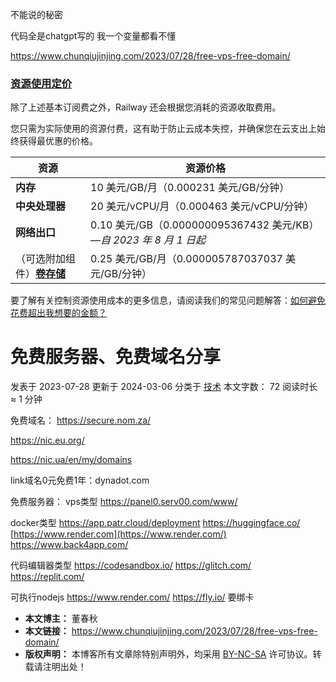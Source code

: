 不能说的秘密

代码全是chatgpt写的 我一个变量都看不懂

https://www.chunqiujinjing.com/2023/07/28/free-vps-free-domain/



### [资源使用定价](https://docs.railway.app/reference/pricing/plans#resource-usage-pricing)

除了上述基本订阅费之外，Railway 还会根据您消耗的资源收取费用。

您只需为实际使用的资源付费，这有助于防止云成本失控，并确保您在云支出上始终获得最优惠的价格。

| 资源                                                         | 资源价格                                                     |
| ------------------------------------------------------------ | ------------------------------------------------------------ |
| **内存**                                                     | 10 美元/GB/月（0.000231 美元/GB/分钟）                       |
| **中央处理器**                                               | 20 美元/vCPU/月（0.000463 美元/vCPU/分钟）                   |
| **网络出口**                                                 | 0.10 美元/GB（0.000000095367432 美元/KB）—*自 2023 年 8 月 1 日起* |
| （可选附加组件）[**卷存储**](https://docs.railway.app/reference/volumes) | 0.25 美元/GB/月（0.000005787037037 美元/GB/分钟）            |

要了解有关控制资源使用成本的更多信息，请阅读我们的常见问题解答：[如何避免花费超出我想要的金额？](https://docs.railway.app/reference/pricing/faqs#how-do-i-prevent-spending-more-than-i-want-to)

# 免费服务器、免费域名分享

 发表于 2023-07-28 更新于 2024-03-06 分类于 [技术](https://www.chunqiujinjing.com/categories/技术/) 本文字数： 72 阅读时长 ≈ 1 分钟

免费域名：
https://secure.nom.za/

https://nic.eu.org/

https://nic.ua/en/my/domains

link域名0元免费1年：dynadot.com

免费服务器：
vps类型
https://panel0.serv00.com/www/

docker类型
https://app.patr.cloud/deployment
https://huggingface.co/
[https://www.render.com](https://www.render.com/)
https://www.back4app.com/

代码编辑器类型
https://codesandbox.io/
https://glitch.com/
https://replit.com/

可执行nodejs
https://www.render.com/
https://fly.io/ 要绑卡

- **本文博主：** 董春秋
- **本文链接：** https://www.chunqiujinjing.com/2023/07/28/free-vps-free-domain/
- **版权声明：** 本博客所有文章除特别声明外，均采用 [BY-NC-SA](https://creativecommons.org/licenses/by-nc-sa/4.0/) 许可协议。转载请注明出处！